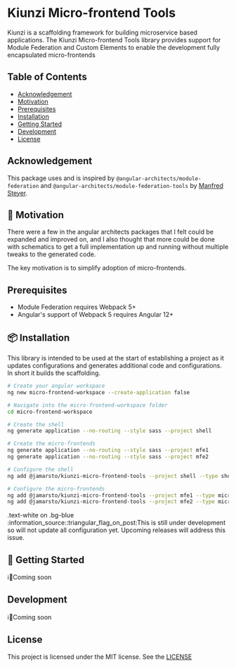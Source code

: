 # Kiunzi Micro-frontend Tools

Kiunzi is a scaffolding framework for building microservice based applications.  The Kiunzi Micro-frontend Tools library provides support for Module Federation and Custom Elements to enable the development fully encapsulated micro-frontends

## Table of Contents

- [Acknowledgement](#cknowledgement)
- [Motivation](#motivation)
- [Prerequisites](#prerequisistes)
- [Installation](#installation)
- [Getting Started](#getting-started)
- [Development](#development)
- [License](#license)

## Acknowledgement

This package uses and is inspired by `@angular-architects/module-federation` and `@angular-architects/module-federation-tools` by [Manfred Steyer](https://twitter.com/ManfredStayer).

## :thinking: Motivation

There were a few in the angular architects packages that I felt could be expanded and improved on, and I also thought that more could be done with schematics to get a full implementation up and running without multiple tweaks to the generated code.

The key motivation is to simplify adoption of micro-frontends.

## Prerequisites

- Module Federation requires Webpack 5+
- Angular's support of Webpack 5 requires Angular 12+

## :package: Installation

This library is intended to be used at the start of establishing a project as it updates configurations and generates additional code and configurations.  In short it builds the scaffolding.

```sh
# Create your angular workspace
ng new micro-frontend-workspace --create-application false

# Navigate into the micro-frontend-workspace folder
cd micro-frontend-workspace

# Create the shell
ng generate application --no-routing --style sass --project shell

# Create the micro-frontends
ng generate application --no-routing --style sass --project mfe1
ng generate application --no-routing --style sass --project mfe2

# Configure the shell
ng add @jamarsto/kiunzi-micro-frontend-tools --project shell --type shell --port 8000

# Configure the micro-frontends
ng add @jamarsto/kiunzi-micro-frontend-tools --project mfe1 --type microfrontend --port 8001
ng add @jamarsto/kiunzi-micro-frontend-tools --project mfe2 --type microfrontend --port 8002
```
<div class="text-white bg-blue mb-2">
  .text-white on .bg-blue
</div>
<div class="text-white bg-blue mb-2">
:information_source::triangular_flag_on_post:This is still under development so will not update all configuration yet.  Upcoming releases will address this issue.
</div>

## :dvd: Getting Started


:information_source::triangular_flag_on_post:Coming soon

## Development

:information_source::triangular_flag_on_post:Coming soon

## License

This project is licensed under the MIT license.  See the [LICENSE](https://github.com/jamarsto/kiunzi-micro-frontend/blob/master/LICENSE)
